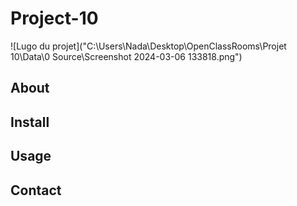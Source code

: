 # Project-10
![Lugo du projet]("C:\Users\Nada\Desktop\OpenClassRooms\Projet 10\Data\0 Source\Screenshot 2024-03-06 133818.png")


## About 

## Install

## Usage 

## Contact
